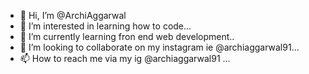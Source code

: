 - 👋 Hi, I’m @ArchiAggarwal
- 👀 I’m interested in learning how to code...
- 🌱 I’m currently learning fron end web development..
- 💞️ I’m looking to collaborate on my instagram ie @archiaggarwal91...
- 📫 How to reach me via my ig @archiaggarwal91
...

<!---
ArchiAggarwal/ArchiAggarwal is a ✨ special ✨ repository because its `README.md` (this file) appears on your GitHub profile.
You can click the Preview link to take a look at your changes.
--->
